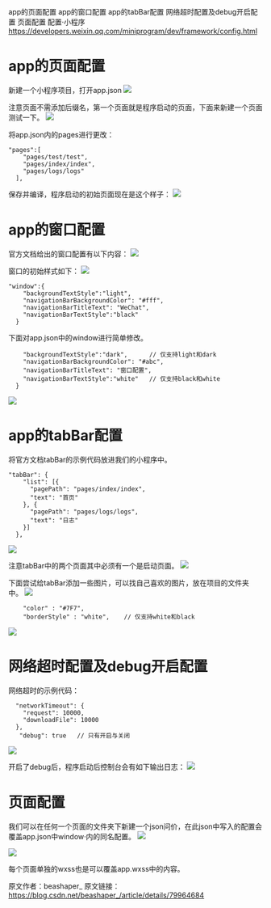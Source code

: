 app的页面配置
app的窗口配置
app的tabBar配置
网络超时配置及debug开启配置
页面配置
配置·小程序 https://developers.weixin.qq.com/miniprogram/dev/framework/config.html

# app的页面配置
新建一个小程序项目，打开app.json 
![](https://upload-images.jianshu.io/upload_images/19956127-0c5fff3f074a5e65.png?imageMogr2/auto-orient/strip%7CimageView2/2/w/1240)

注意页面不需添加后缀名，第一个页面就是程序启动的页面，下面来新建一个页面测试一下。 
 ![](https://upload-images.jianshu.io/upload_images/19956127-2c7439228a5ea147.png?imageMogr2/auto-orient/strip%7CimageView2/2/w/1240)

将app.json内的pages进行更改：
```
"pages":[
    "pages/test/test",
    "pages/index/index",
    "pages/logs/logs"
  ],
```
保存并编译，程序启动的初始页面现在是这个样子： 
![](https://upload-images.jianshu.io/upload_images/19956127-c6f2cf0f1c104b5c.png?imageMogr2/auto-orient/strip%7CimageView2/2/w/1240)
# app的窗口配置
官方文档给出的窗口配置有以下内容： 
![](https://upload-images.jianshu.io/upload_images/19956127-7329f2a465b1ab06.png?imageMogr2/auto-orient/strip%7CimageView2/2/w/1240)

窗口的初始样式如下： 
![](https://upload-images.jianshu.io/upload_images/19956127-434afb8d02260900.png?imageMogr2/auto-orient/strip%7CimageView2/2/w/1240)
```
"window":{
    "backgroundTextStyle":"light",
    "navigationBarBackgroundColor": "#fff",
    "navigationBarTitleText": "WeChat",
    "navigationBarTextStyle":"black"
  }
```

下面对app.json中的window进行简单修改。
```
    "backgroundTextStyle":"dark",      // 仅支持light和dark
    "navigationBarBackgroundColor": "#abc",
    "navigationBarTitleText": "窗口配置",
    "navigationBarTextStyle":"white"   // 仅支持black和white
  }
```
![](https://upload-images.jianshu.io/upload_images/19956127-44485071a4aacaf6.png?imageMogr2/auto-orient/strip%7CimageView2/2/w/1240)

# app的tabBar配置
将官方文档tabBar的示例代码放进我们的小程序中。
```
"tabBar": {
    "list": [{
      "pagePath": "pages/index/index",
      "text": "首页"
    }, {
      "pagePath": "pages/logs/logs",
      "text": "日志"
    }]
  },
```
![](https://upload-images.jianshu.io/upload_images/19956127-66e9564ed8c292ae.png?imageMogr2/auto-orient/strip%7CimageView2/2/w/1240)

注意tabBar中的两个页面其中必须有一个是启动页面。
![](https://upload-images.jianshu.io/upload_images/19956127-4bfd40bf24004e36.png?imageMogr2/auto-orient/strip%7CimageView2/2/w/1240)

下面尝试给tabBar添加一些图片，可以找自己喜欢的图片，放在项目的文件夹中。 
![](https://upload-images.jianshu.io/upload_images/19956127-bb3e749392999dce.png?imageMogr2/auto-orient/strip%7CimageView2/2/w/1240)
```
    "color" : "#7F7",
    "borderStyle" : "white",    // 仅支持white和black
```
![](https://upload-images.jianshu.io/upload_images/19956127-71e8eb64f5876107.png?imageMogr2/auto-orient/strip%7CimageView2/2/w/1240)

# 网络超时配置及debug开启配置
网络超时的示例代码：
```
  "networkTimeout": {
    "request": 10000,
    "downloadFile": 10000
  },
   "debug": true   // 只有开启与关闭
```
![](https://upload-images.jianshu.io/upload_images/19956127-8fee848e992784ef.png?imageMogr2/auto-orient/strip%7CimageView2/2/w/1240)

开启了debug后，程序启动后控制台会有如下输出日志： 
![](https://upload-images.jianshu.io/upload_images/19956127-83cf26cb6e35262d.png?imageMogr2/auto-orient/strip%7CimageView2/2/w/1240)


# 页面配置
我们可以在任何一个页面的文件夹下新建一个json问价，在此json中写入的配置会覆盖app.json中window·内的同名配置。 
![](https://upload-images.jianshu.io/upload_images/19956127-d7e65dd95e3081af.png?imageMogr2/auto-orient/strip%7CimageView2/2/w/1240)

 ![](https://upload-images.jianshu.io/upload_images/19956127-40093683ace833b3.png?imageMogr2/auto-orient/strip%7CimageView2/2/w/1240)

每个页面单独的wxss也是可以覆盖app.wxss中的内容。

原文作者：beashaper_
原文链接：https://blog.csdn.net/beashaper_/article/details/79964684
